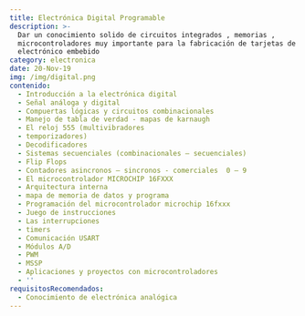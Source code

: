 ```yaml
---
title: Electrónica Digital Programable
description: >-
  Dar un conocimiento solido de circuitos integrados , memorias ,
  microcontroladores muy importante para la fabricación de tarjetas de control
  electrónico embebido
category: electronica
date: 20-Nov-19
img: /img/digital.png
contenido:
  - Introducción a la electrónica digital
  - Señal análoga y digital
  - Compuertas lógicas y circuitos combinacionales
  - Manejo de tabla de verdad - mapas de karnaugh
  - El reloj 555 (multivibradores
  - temporizadores)
  - Decodificadores
  - Sistemas secuenciales (combinacionales – secuenciales)
  - Flip Flops
  - Contadores asincronos – sincronos - comerciales  0 – 9
  - El microcontrolador MICROCHIP 16FXXX
  - Arquitectura interna
  - mapa de memoria de datos y programa
  - Programación del microcontrolador microchip 16fxxx
  - Juego de instrucciones
  - Las interrupciones
  - timers
  - Comunicación USART
  - Módulos A/D
  - PWM
  - MSSP
  - Aplicaciones y proyectos con microcontroladores
  - ''
requisitosRecomendados:
  - Conocimiento de electrónica analógica
---
```


